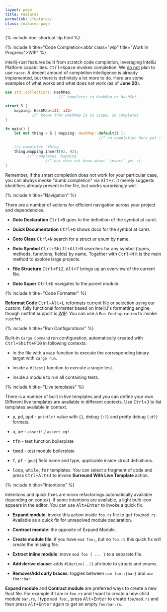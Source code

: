 ```yaml
---
layout: page
title: Features
permalink: /features/
class: features-page
---
```


{% include doc-shortcut-tip.html %}

{% include h title="Code Completion<abbr class=\"wip\" title=\"Work In Progress\">WIP</abbr>" %}

intellij-rust features built from scratch code completion, leveraging IntelliJ
Platform capabilities. <kbd>Ctrl+Space</kbd> invokes completion. We [do not](http://localhost:4000/docs/faq.html#racer)
plan to use `racer`. A decent amount of completion intelligence is already implemented,
but there is definitely a lot more to do. Here are some examples of what works and
what does not work (as of **June 20**).

```rust
use std::collections::HashMap;
                        //^ completes to HashMap or HashSet

struct S {
    mapping: HashMap<i32, i32>
            //^ knows that HashMap is in scope, so completes
}

fn main() {
    let mut thing = S { mapping: HashMap::default() };
                                          //^ no completion here yet :(

    //v completes `thing`
    thing.mapping.insert(92, 92);
          //^ completes `mapping`
                  //^ but does not know about `insert` yet :(
}
```

Remember, if the smart completion does not work for your particular case,
you can always invoke "dumb completion" via <kbd>Alt+/</kbd>. It merely suggests
identifiers already present in the file, but works surprisingly well.

{% include h title="Navigation" %}

There are a number of actions for efficient navigation across your project and dependencies.

* **Goto Declaration** <kbd>Ctrl+B</kbd> goes to the definition of the symbol at caret.

* **Quick Documentation** <kbd>Ctrl+Q</kbd> shows docs for the symbol at caret.

* **Goto Class** <kbd>Ctrl+N</kbd> search for a struct or enum by name.

* **Goto Symbol** <kbd>Ctrl+Shift+Alt+N</kbd> searches for any symbol (types, methods,
  functions, fields) by name. Together with <kbd>Ctrl+N</kbd> it is the main
  method to explore large projects.

* **File Structure** <kbd>Ctrl+F12</kbd>, <kbd>Alt+7</kbd> brings up an overview of the current file.

* **Goto Super** <kbd>Ctrl+U</kbd> navigates to the parent module.


{% include h title="Code Formatter" %}

**Reformat Code** <kbd>Ctrl+Alt+L</kbd> reformats current file or selection using our custom,
fully functional formatter based on IntelliJ's formatting engine, though rustfmt
support is <abbr class="wip" title="Work In Progress">WIP</abbr>. You can use a `Run Configuration` to invoke
`rustfmt`.


{% include h title="Run Configurations" %}

Built-in `Cargo Command` run configuration, automatically created with
<kbd>Ctrl+Shift+F10</kbd> in following contexts:

  * In the file with a `main` function to execute the corresponding binary
    target with `cargo run`.

  * Inside a `#[test]` function to execute a single test.

  * Inside a module to run all containing tests.


{% include h title="Live templates" %}

There is a number of built in live templates and you can define your own.
Different live templates are available in different contexts. Use
<kbd>Ctrl+J</kbd> to list templates available in context.

  * <kbd>p</kbd>, <kbd>pd</kbd>, <kbd>ppd</kbd> - `println!` value with `{}`,
    debug `{:?}` and pretty debug `{:#?}` formats.

  * <kbd>a</kbd>, <kbd>ae</kbd> - `assert!` / `assert_eq!`

  * <kbd>tfn</kbd> - test function boilerplate

  * <kbd>tmod</kbd> - test module boilerplate

  * <kbd>f</kbd>, <kbd>pf</kbd> - \[`pub`\] field name and type, applicable
    inside struct definitions.

  * <kbd>loop</kbd>, <kbd>while</kbd>, <kbd>for</kbd> templates. You can select
    a fragment of code and press <kbd>Ctrl+Alt+J</kbd> to invoke **Surround With
    Live Template** action.


{% include h title="Intentions" %}

Intentions and quick fixes are micro refactorings automatically available
depending on context. If some intentions are available, a light bulb icon
appears in the editor. You can use <kbd>Alt+Enter</kbd> to invoke a quick fix.

  * **Expand module**: invoke this action inside `foo.rs` file to get `foo/mod.rs`.
    Available as a quick fix for unresolved module declaration.

  * **Contract module**: the opposite of Expand Module.

  * **Create module file**: if you have `mod foo;`, but no `foo.rs` this quick fix
    will create the missing file.

  * **Extract inline module**: move `mod foo { ... }` to a separate file.

  * **Add derive clause**: adds `#[derive(..)]` attribute to structs and enums.

  * **Remove/Add curly braces**: toggles between `use foo::{bar}` and `use foo::bar`.

**Expand module** and **Contract module** are preferred ways to create a new
Rust file. For example if I am in `foo.rs` and I want to create a new child
module `bar.rs`, I type `mod foo;`, press <kbd>Alt+Enter</kbd> to create
`foo/mod.rs` and then press <kbd>Alt+Enter</kbd> again to get an empty
`foo/bar.rs`.
